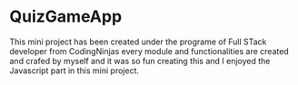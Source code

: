 # QuizGameApp
This mini project has been created under the programe of Full STack developer from CodingNinjas every module and functionalities are created and crafed by myself and it was so fun creating this and I enjoyed the Javascript part in this mini project. 
